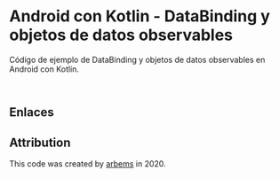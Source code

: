 # Android con Kotlin - DataBinding y objetos de datos observables

Código de ejemplo de DataBinding y objetos de datos observables en Android con Kotlin.


  
```xml
```

```kotlin
```


## Enlaces

## Attribution

This code was created by [arbems](https://github.com/arbems) in 2020.